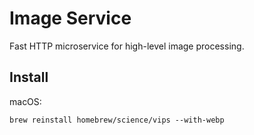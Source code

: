 Image Service
=============

Fast HTTP microservice for high-level image processing.

Install
-------

macOS:

```
brew reinstall homebrew/science/vips --with-webp
```

